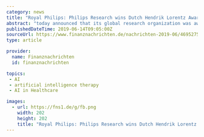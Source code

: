 ```yaml
---
category: news
title: "Royal Philips: Philips Research wins Dutch Hendrik Lorentz Award for its pioneering use of data science and artificial intelligence in healthcare"
abstract: "today announced that its global research organization was awarded the Hendrik Lorentz Award for its pioneering role in the digital transformation of healthcare by applying data science and artificial intelligence (AI). The award, which is part of the Dutch ..."
publishedDateTime: 2019-06-14T09:05:00Z
sourceUrl: https://www.finanznachrichten.de/nachrichten-2019-06/46952753-royal-philips-philips-research-wins-dutch-hendrik-lorentz-award-for-its-pioneering-use-of-data-science-and-artificial-intelligence-in-healthcare-399.htm
type: article

provider:
  name: Finanznachrichten
  id: finanznachrichten

topics:
 - AI
 - artificial intelligence therapy
 - AI in Healthcare

images:
  - url: https://fns1.de/g/fb.png
    width: 202
    height: 202
    title: "Royal Philips: Philips Research wins Dutch Hendrik Lorentz Award for its pioneering use of data science and artificial intelligence in healthcare"
---
```

